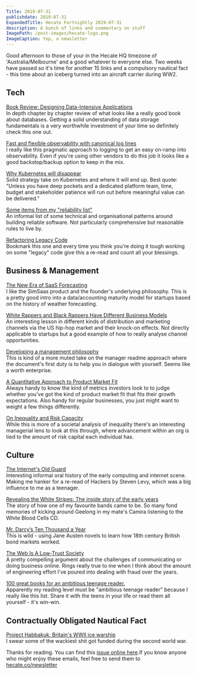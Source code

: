```yaml
---
Title: 2019-07-31
publishdate: 2019-07-31
ExpandedTitle: Hecate Fortnightly 2019-07-31
description: A bunch of links and commentary on stuff
ImagePath: /post-images/hecate-logo.png
ImageCaption: Yep, a newsletter
---
```

Good afternoon to those of your in the Hecate HQ timezone of 'Australia/Melbourne' and a good whatever to everyone else. Two weeks have passed so it's time for another 15 links and a compulsory nautical fact - this time about an iceberg turned into an aircraft carrier during WW2.

## Tech

[Book Review: Designing Data-Intensive Applications](https://henrikwarne.com/2019/07/27/book-review-designing-data-intensive-applications/)<br>
In depth chapter by chapter review of what looks like a really good book about databases. Getting a solid understanding of data storage fundamentals is a very worthwhile investment of your time so definitely check this one out.

[Fast and flexible observability with canonical log lines](https://stripe.com/au/blog/canonical-log-lines)<br>
I really like this pragmatic approach to logging to get an easy on-ramp into observability. Even if you're using other vendors to do this job it looks like a good backstop/backup option to keep in the mix.

[Why Kubernetes will disappear](https://medium.com/@davidcarboni/why-kubernetes-will-disappear-10ffcfb39f01)<br>
Solid strategy take on Kubernetes and where it will end up. Best quote: "Unless you have deep pockets and a dedicated platform team, time, budget and stakeholder patience will run out before meaningful value can be delivered."

[Some items from my "reliability list"](http://rachelbythebay.com/w/2019/07/21/reliability/)<br>
An informal list of some technical and organisational patterns around building reliable software. Not particularly comprehensive but reasonable rules to live by.

[Refactoring Legacy Code](https://tiffnix.com/blog/2014/10/19/refactoring-legacy.html)<br>
Bookmark this one and every time you think you're doing it tough working on some "legacy" code give this a re-read and count all your blessings.

## Business & Management

[The New Era of SaaS Forecasting](https://baremetrics.com/blog/saas-forecasting)<br>
I like the SimSaas product and the founder's underlying philosophy. This is a pretty good intro into a data/accounting maturity model for startups based on the history of weather forecasting.

[White Rappers and Black Rappers Have Different Business Models](https://trapital.co/2019/07/25/white-rappers-and-black-rappers-have-different-business-models/)<br>
An interesting lesson in different kinds of distribution and marketing channels via the US hip-hop market and their knock-on effects. Not directly applicable to startups but a good example of how to really analyse channel opportunities.

[Developing a management philosophy](http://ryan-rushing.com/writing/developing-a-management-philosophy)<br>
This is kind of a more muted take on the manager readme approach where the document's first duty is to help you in dialogue with yourself. Seems like a worth enterprise.

[A Quantitative Approach to Product Market Fit](https://tribecap.co/a-quantitative-approach-to-product-market-fit/)<br>
Always handy to know the kind of metrics investors look to to judge whether you've got the kind of product market fit that fits their growth expectations. Also handy for regular businesses, you just might want to weight a few things differently.

[On Inequality and Risk Capacity](https://www.theinformation.com/articles/on-inequality-and-risk-capacity)<br>
While this is more of a societal analysis of inequality there's an interesting managerial lens to look at this through, where advancement within an org is tied to the amount of risk capital each individual has.

## Culture

[The Internet's Old Guard](https://reading.supply/post/432f6903-c7cd-4cb0-a894-c09155a8ca8b)<br>
Interesting informal oral history of the early computing and internet scene. Making me hanker for a re-read of Hackers by Steven Levy, which was a big influence to me as a teenager.

[Revealing the White Stripes: The inside story of the early years](https://www.freep.com/in-depth/entertainment/music/brian-mccollum/2019/07/24/white-stripes-oral-history-early-years/1806748001/)<br>
The story of how one of my favourite bands came to be. So many fond memories of kicking around Geelong in my mate's Camira listening to the White Blood Cells CD.

[Mr. Darcy’s Ten Thousand a Year](https://notesonliberty.com/2019/04/16/mr-darcys-ten-thousand-a-year/)<br>
This is wild - using Jane Austen novels to learn how 18th century British bond markets worked.

[The Web Is A Low-Trust Society](https://blog.dshr.org/2019/07/the-web-is-low-trust-society.html)<br>
A pretty compelling argument about the challenges of communicating or doing business online. Rings really true to me when I think about the amount of engineering effort I've poured into dealing with fraud over the years.

[100 great books for an ambitious teenage reader.](https://slate.com/human-interest/2019/07/best-books-advanced-teenage-readers.html)<br>
Apparently my reading level must be "ambitious teenage reader" because I really like this list. Share it with the teens in your life or read them all yourself - it's win-win.

## Contractually Obligated Nautical Fact

[Project Habbakuk: Britain's WWII ice warship](https://edition.cnn.com/style/article/project-habbakuk-ice-aircraft-carrier/index.html)<br>
I swear some of the wackiest shit got funded during the second world war.

Thanks for reading. You can find this [issue online here](https://hecate.co/newsletter/2019-07-31).If you know anyone who might enjoy these emails, feel free to send them to [hecate.co/newsletter](https://hecate.co/newsletter/)


